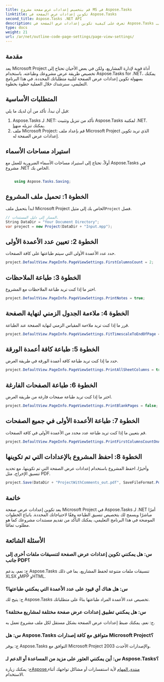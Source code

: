 ```yaml
---
title: قم بتخصيص إعدادات عرض صفحة مشروع MS في Aspose.Tasks
linktitle: تكوين إعدادات عرض الصفحة في Aspose.Tasks
second_title: Aspose.Tasks .NET API
description: تعرف على كيفية تكوين إعدادات عرض الصفحة في Aspose.Tasks لـ .NET لتخصيص تنسيق الطباعة لمستندات Microsoft Project الخاصة بك.
type: docs
weight: 21
url: /ar/net/outline-code-page-settings/page-view-settings/
---
```

## مقدمة
يعد Microsoft Project أداة قوية لإدارة المشاريع، ولكن في بعض الأحيان تحتاج إلى تخصيص طريقة عرض مشروعك وطباعته. باستخدام Aspose.Tasks for .NET، يمكنك بسهولة تكوين إعدادات عرض الصفحة لتلبية متطلباتك المحددة. في هذا البرنامج التعليمي، سنرشدك خلال العملية خطوة بخطوة.
## المتطلبات الأساسية
قبل أن نبدأ، تأكد من أن لديك ما يلي:
1.  Aspose.Tasks لـ .NET: تأكد من تنزيل وتثبيت Aspose.Tasks لمكتبة .NET. يمكنك تنزيله من[هنا](https://releases.aspose.com/tasks/net/).
2. ملف Microsoft Project: قم بإعداد ملف Microsoft Project الذي تريد تكوين إعدادات عرض الصفحة له.

## استيراد مساحات الأسماء
أولاً، تحتاج إلى استيراد مساحات الأسماء الضرورية للعمل مع Aspose.Tasks في مشروع .NET الخاص بك.
```csharp
    
    using Aspose.Tasks.Saving;
```
## الخطوة 1: تحميل ملف المشروع
 ابدأ بتحميل ملف Microsoft Project الخاص بك إلى مثيل`Project` فصل.
```csharp
// المسار إلى دليل المستندات.
String DataDir = "Your Document Directory";
var project = new Project(DataDir + "Input.mpp");
```
## الخطوة 2: تعيين عدد الأعمدة الأولى
حدد عدد الأعمدة الأولى التي سيتم طباعتها على كافة الصفحات.
```csharp
project.DefaultView.PageInfo.PageViewSettings.FirstColumnsCount = 2;
```
## الخطوة 3: طباعة الملاحظات
اختر ما إذا كنت تريد طباعة الملاحظات مع المشروع.
```csharp
project.DefaultView.PageInfo.PageViewSettings.PrintNotes = true;
```
## الخطوة 4: ملاءمة الجدول الزمني لنهاية الصفحة
قرر ما إذا كنت تريد ملاءمة المقياس الزمني لنهاية الصفحة عند الطباعة.
```csharp
project.DefaultView.PageInfo.PageViewSettings.FitTimescaleToEndOfPage = true;
```
## الخطوة 5: طباعة كافة أعمدة الورقة
حدد ما إذا كنت تريد طباعة كافة أعمدة الورقة في طريقة العرض.
```csharp
project.DefaultView.PageInfo.PageViewSettings.PrintAllSheetColumns = true;
```
## الخطوة 6: طباعة الصفحات الفارغة
اختر ما إذا كنت تريد طباعة صفحات فارغة من طريقة العرض.
```csharp
project.DefaultView.PageInfo.PageViewSettings.PrintBlankPages = false;
```
## الخطوة 7: طباعة الأعمدة الأولى في جميع الصفحات
قم بتعيين ما إذا كنت تريد طباعة عدد محدد من الأعمدة الأولى في كافة الصفحات.
```csharp
project.DefaultView.PageInfo.PageViewSettings.PrintFirstColumnsCountOnAllPages = true;
```
## الخطوة 8: احفظ المشروع بالإعدادات التي تم تكوينها
وأخيرًا، احفظ المشروع باستخدام إعدادات عرض الصفحة التي تم تكوينها، مع تحديد تنسيق الإخراج، مثل PDF.
```csharp
project.Save(DataDir + "ProjectWithComments_out.pdf", SaveFileFormat.Pdf);
```

## خاتمة
يعد تكوين إعدادات عرض صفحة Microsoft Project في Aspose.Tasks لـ .NET أمرًا مباشرًا ويسمح لك بتخصيص تنسيق الطباعة وفقًا لاحتياجاتك المحددة. باتباع الخطوات الموضحة في هذا البرنامج التعليمي، يمكنك التأكد من تقديم مستندات مشروعك كما هو مطلوب تمامًا.
## الأسئلة الشائعة
### س: هل يمكنني تكوين إعدادات عرض الصفحة لتنسيقات ملفات أخرى إلى جانب PDF؟
ج: نعم، يدعم Aspose.Tasks تنسيقات ملفات متنوعة لحفظ المشاريع، بما في ذلك XLSX وMPP وHTML.
### س: هل هناك أي قيود على عدد الأعمدة التي يمكنني طباعتها؟
ج: يتيح لك Aspose.Tasks تخصيص عدد الأعمدة المراد طباعتها بناءً على متطلباتك.
### س: هل يمكنني تطبيق إعدادات عرض صفحة مختلفة لمشاريع مختلفة؟
ج: نعم، يمكنك ضبط إعدادات عرض الصفحة بشكل مستقل لكل ملف مشروع تعمل به.
### س: هل Aspose.Tasks متوافق مع كافة إصدارات Microsoft Project؟
ج: يوفر Aspose.Tasks التوافق مع Microsoft Project 2003 والإصدارات الأحدث.
### س: أين يمكنني العثور على مزيد من المساعدة أو الدعم لـ Aspose.Tasks؟
 ج: يمكنك زيارة[Aspose.منتدى المهام](https://forum.aspose.com/c/tasks/15) لأية استفسارات أو مشاكل تواجهك أثناء الاستخدام.